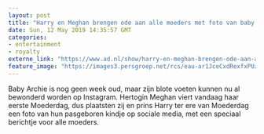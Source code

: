 ```yaml
---
layout: post
title: "Harry en Meghan brengen ode aan alle moeders met foto van baby Archie"
date: Sun, 12 May 2019 14:35:57 GMT
categories: 
- entertainment 
- royalty 
externe_link: "https://www.ad.nl/show/harry-en-meghan-brengen-ode-aan-alle-moeders-met-foto-van-baby-archie~a8082d54/"
feature_image: "https://images3.persgroep.net/rcs/eau-ar1JceCxdRexfxPUzYdssrM/diocontent/147831383/_fitwidth/400/?appId=21791a8992982cd8da851550a453bd7f&quality=0.7"
---
```


Baby Archie is nog geen week oud, maar zijn blote voeten kunnen nu al bewonderd worden op Instagram. Hertogin Meghan viert vandaag haar eerste Moederdag, dus plaatsten zij en prins Harry ter ere van Moederdag een foto van hun pasgeboren kindje op sociale media, met een speciaal berichtje voor alle moeders.

